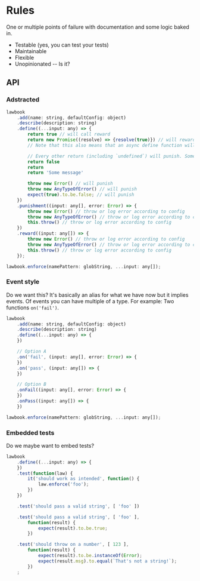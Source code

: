 # Rules

One or multiple points of failure with documentation and some logic baked in.

- Testable (yes, you can test your tests)
- Maintainable
- Flexible
- Unopinionated -- Is it?

<!-- TODO: Describe test pattern -->

## API

### Adstracted

```javascript
lawbook
    .add(name: string, defaultConfig: object)
    .describe(description: string)
    .define((...input: any) => {
        return true // will call reward
        return new Promise((resolve) => {resolve(true)}) // will reward
        // Note that this also means that an async define function will work

        // Every other return (including `undefined`) will punish. Some examples:
        return false
        return
        return 'Some message'

        throw new Error() // will punish
        throw new AnyTypeOfError() // will punish
        expect(true).to.be.false; // will punish
    })
    .punishment((input: any[], error: Error) => {
        throw new Error() // throw or log error according to config
        throw new AnyTypeOfError() // throw or log error according to config
        this.throw() // throw or log error according to config
    })
    .reward((input: any[]) => {
        throw new Error() // throw or log error according to config
        throw new AnyTypeOfError() // throw or log error according to config
        this.throw() // throw or log error according to config
    });

lawbook.enforce(namePattern: globString, ...input: any[]);
```

### Event style

Do we want this? It's basically an alias for what we have now but it implies events. Of events you can have multiple of a type. For example: Two functions `on('fail')`.

```javascript
lawbook
    .add(name: string, defaultConfig: object)
    .describe(description: string)
    .define((...input: any) => {
    })

    // Option A
    .on('fail', (input: any[], error: Error) => {
    })
    .on('pass', (input: any[]) => {
    })

    // Option B
    .onFail((input: any[], error: Error) => {
    })
    .onPass((input: any[]) => {
    })

lawbook.enforce(namePattern: globString, ...input: any[]);
```

### Embedded tests

Do we maybe want to embed tests?

```javascript
lawbook
    .define((...input: any) => {
    })
    .test(function(law) {
        it('should work as intended', function() {
            law.enforce('foo');
        })
    })

    .test('should pass a valid string', [ 'foo' ])

    .test('should pass a valid string', [ 'foo' ],
        function(result) {
            expect(result).to.be.true;
        })

    .test('should throw on a number', [ 123 ],
        function(result) {
            expect(result).to.be.instanceOf(Error);
            expect(result.msg).to.equal(`That's not a string!`);
        })
    ;
```
